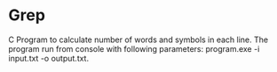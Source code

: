 # Grep
C Program to calculate number of words and symbols in each line.
The program run from console with following parameters:
program.exe -i input.txt -o output.txt.

